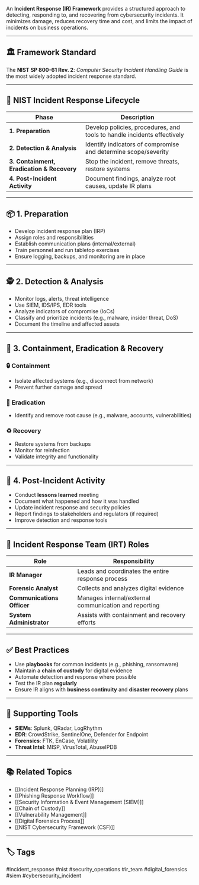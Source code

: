 An **Incident Response (IR) Framework** provides a structured approach to detecting, responding to, and recovering from cybersecurity incidents. It minimizes damage, reduces recovery time and cost, and limits the impact of incidents on business operations.

---

## 🏛 Framework Standard

The **NIST SP 800-61 Rev. 2**: *Computer Security Incident Handling Guide* is the most widely adopted incident response standard.

---

## 🔄 NIST Incident Response Lifecycle

| Phase                                      | Description                                                             |
| ------------------------------------------ | ----------------------------------------------------------------------- |
| **1. Preparation**                         | Develop policies, procedures, and tools to handle incidents effectively |
| **2. Detection & Analysis**                | Identify indicators of compromise and determine scope/severity          |
| **3. Containment, Eradication & Recovery** | Stop the incident, remove threats, restore systems                      |
| **4. Post-Incident Activity**              | Document findings, analyze root causes, update IR plans                 |

---

## 📦 1. Preparation

- Develop incident response plan (IRP)
- Assign roles and responsibilities
- Establish communication plans (internal/external)
- Train personnel and run tabletop exercises
- Ensure logging, backups, and monitoring are in place

---

## 🕵️ 2. Detection & Analysis

- Monitor logs, alerts, threat intelligence
- Use SIEM, IDS/IPS, EDR tools
- Analyze indicators of compromise (IoCs)
- Classify and prioritize incidents (e.g., malware, insider threat, DoS)
- Document the timeline and affected assets

---

## 🔐 3. Containment, Eradication & Recovery

### 🔒 Containment
- Isolate affected systems (e.g., disconnect from network)
- Prevent further damage and spread

### 🧹 Eradication
- Identify and remove root cause (e.g., malware, accounts, vulnerabilities)

### ♻️ Recovery
- Restore systems from backups
- Monitor for reinfection
- Validate integrity and functionality

---

## 🧾 4. Post-Incident Activity

- Conduct **lessons learned** meeting
- Document what happened and how it was handled
- Update incident response and security policies
- Report findings to stakeholders and regulators (if required)
- Improve detection and response tools

---

## 🔧 Incident Response Team (IRT) Roles

| Role              | Responsibility                                           |
|-------------------|----------------------------------------------------------|
| **IR Manager**    | Leads and coordinates the entire response process         |
| **Forensic Analyst** | Collects and analyzes digital evidence                  |
| **Communications Officer** | Manages internal/external communication and reporting |
| **System Administrator** | Assists with containment and recovery efforts       |

---

## ✅ Best Practices

- Use **playbooks** for common incidents (e.g., phishing, ransomware)
- Maintain a **chain of custody** for digital evidence
- Automate detection and response where possible
- Test the IR plan **regularly**
- Ensure IR aligns with **business continuity** and **disaster recovery** plans

---

## 🧰 Supporting Tools

- **SIEMs**: Splunk, QRadar, LogRhythm
- **EDR**: CrowdStrike, SentinelOne, Defender for Endpoint
- **Forensics**: FTK, EnCase, Volatility
- **Threat Intel**: MISP, VirusTotal, AbuseIPDB

---

## 📚 Related Topics

- [[Incident Response Planning (IRP)]]
- [[Phishing Response Workflow]]
- [[Security Information & Event Management (SIEM)]]
- [[Chain of Custody]]
- [[Vulnerability Management]]
- [[Digital Forensics Process]]
- [[NIST Cybersecurity Framework (CSF)]]

---

## 🏷 Tags

#incident_response #nist #security_operations #ir_team #digital_forensics #siem #cybersecurity_incident
